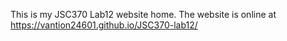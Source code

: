 This is my JSC370 Lab12 website home. 
The website is online at https://vantion24601.github.io/JSC370-lab12/

